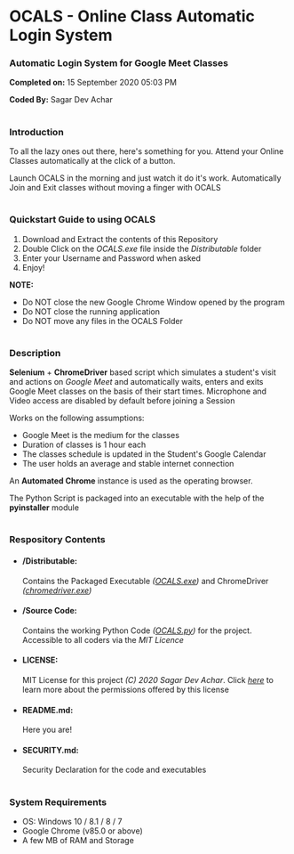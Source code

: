 # OCALS - Online Class Automatic Login System #
### Automatic Login System for Google Meet Classes ###
**Completed on:** 15 September 2020 05:03 PM

**Coded By:**     Sagar Dev Achar
# #
### Introduction ###

To all the lazy ones out there, here's something for you. Attend your Online Classes automatically at the click of a button.

Launch OCALS in the morning and just watch it do it's work. Automatically Join and Exit classes without moving a finger with OCALS
# #

### Quickstart Guide to using OCALS ###

1. Download and Extract the contents of this Repository
1. Double Click on the *OCALS.exe* file inside the *Distributable* folder
1. Enter your Username and Password when asked
1. Enjoy!

**NOTE:** 
- Do NOT close the new Google Chrome Window opened by the program
- Do NOT close the running application
- Do NOT move any files in the OCALS Folder
# #

### Description ###

**Selenium** + **ChromeDriver** based script which simulates a student's visit and actions on *Google Meet* and automatically waits, enters and exits Google Meet classes on the basis of their start times. Microphone and Video access are disabled by default before joining a Session

Works on the following assumptions:
- Google Meet is the medium for the classes
- Duration of classes is 1 hour each
- The classes schedule is updated in the Student's Google Calendar
- The user holds an average and stable internet connection

An **Automated Chrome** instance is used as the operating browser.

The Python Script is packaged into an executable with the help of the **pyinstaller** module
# #
### Respository Contents ###
- #### /Distributable: 
	Contains the Packaged Executable *([OCALS.exe](https://github.com/SagarDevAchar/OCALS/blob/master/Distributable/OCALS.exe))* and ChromeDriver *([chromedriver.exe](https://github.com/SagarDevAchar/OCALS/blob/master/Distributable/chromedriver.exe))*
- #### /Source Code:
	Contains the working Python Code *([OCALS.py](https://github.com/SagarDevAchar/OCALS/blob/master/Source%20Code/OCALS.py))* for the project. Accessible to all coders via the *MIT Licence*
- #### LICENSE:
	MIT License for this project *(C) 2020 Sagar Dev Achar*. Click *[here](https://choosealicense.com/licenses/mit/)* to learn more about the permissions offered by this license
- #### README.md:
	Here you are!
- #### SECURITY.md:
	Security Declaration for the code and executables
# #
### System Requirements ###

- OS: Windows 10 / 8.1 / 8 / 7
- Google Chrome (v85.0 or above)
- A few MB of RAM and Storage
